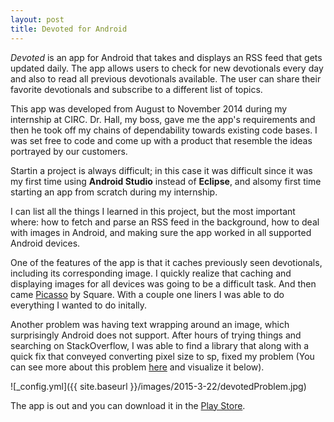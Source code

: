 ```yaml
---
layout: post
title: Devoted for Android 
---
```


*Devoted* is an app for Android that takes and displays an RSS feed that gets updated daily. The app allows users to check for new devotionals every day and also to read all previous devotionals available. The user can share their favorite devotionals and subscribe to a different list of topics.

This app was developed from August to November 2014 during my internship at CIRC. Dr. Hall, my boss, gave me the app's requirements and then he took off my chains of dependability towards existing code bases. I was set free to code and come up with a product that resemble the ideas portrayed by our customers. 

Startin a project is always difficult; in this case it was difficult since it was my first time using **Android Studio** instead of **Eclipse**, and alsomy first time starting an app from scratch during my internship.

I can list all the things I learned in this project, but the most important where: how to fetch and parse an RSS feed in the background, how to deal with images in Android, and making sure the app worked in all supported Android devices.

One of the features of the app is that it caches previously seen devotionals, including its corresponding image. I quickly realize that caching and displaying images for all devices was going to be a difficult task. And then came [Picasso](http://square.github.io/picasso/) by Square. With a couple one liners I was able to do everything I wanted to do initally.

Another problem was having text wrapping around an image, which surprisingly Android does not support. After hours of trying things and searching on StackOverflow, I was able to find a library that along with a quick fix that conveyed converting pixel size to sp, fixed my problem (You can see more about this problem [here](http://stackoverflow.com/questions/26111609/android-text-around-image-bug/26183259#26183259) and visualize it below).

![_config.yml]({{ site.baseurl }}/images/2015-3-22/devotedProblem.jpg)

The app is out and you can download it in the [Play Store](https://play.google.com/store/apps/details?id=edu.southern.cs.circ.devoted).

